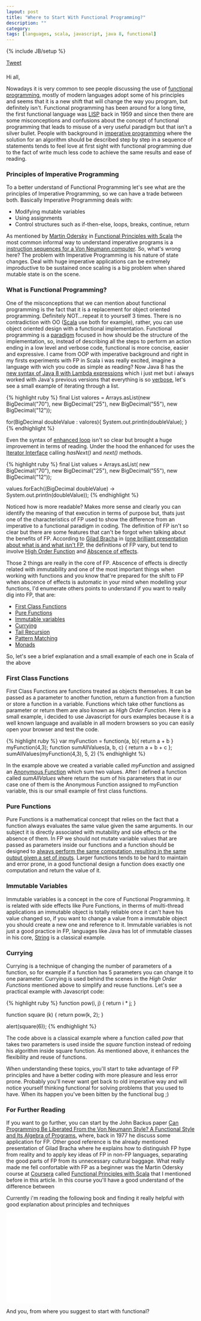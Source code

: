 ```yaml
---
layout: post
title: "Where to Start With Functional Programming?"
description: ""
category: 
tags: [languages, scala, javascript, java 8, functional]
---
```

{% include JB/setup %}

<div style="margin-bottom: 1.5em;">
  <div>
    <a href="https://twitter.com/share" class="twitter-share-button" style="vertical-align: bottom">Tweet</a>
  </div>
  <div>
    <span class="fb-share-button" data-href="http://rafaelcfreire.github.io/2014/10/30/Where-to-start-with-functional-programming/" data-layout="button"></span>
  </div>
</div>

Hi all,

Nowadays it is very common to see people discussing the use of <a href="https://www.haskell.org/haskellwiki/Functional_programming" target="_blank">functional programming</a>, mostly of modern languages adopt some of his principles and seems that it is a new shift that will change the way you program, but definitely isn't. Functional programming has been around for a long time, the first functional language was <a href="http://www.princeton.edu/~achaney/tmve/wiki100k/docs/Lisp_(programming_language).html" target="_blank">LISP</a> back in 1959 and since then there are some misconceptions and  confusions about the concept of functional programming that leads to misuse of a very useful paradigm but that isn't a silver bullet. People with background in <a href="http://en.wikipedia.org/wiki/Imperative_programming" target="_blank">imperative programming</a> where the solution for an algorithm should be described step by step in a sequence of statements tends to feel love at first sight with functional programming due to the fact of write much less code to achieve the same results and ease of reading.

### Principles of Imperative Programming

To a better understand of Functional Programming let's see what are the principles of Imperative Programming, so we can have a trade between both. Basically Imperative Programming deals with:

- Modifying mutable variables
- Using assignments
- Control structures such as if-then-else, loops, breaks, continue, return

As mentioned by <a href="http://lampwww.epfl.ch/~odersky/" target="_blank">Martin Odersky</a> in <a href="https://class.coursera.org/progfun-2012-001" target="_blank">Functional Principles with Scala</a> the most common informal way to understand imperative programs is a <a href="http://www.c-jump.com/CIS77/CPU/InstrCycle/lecture.html" target="_blank">instruction sequences for a Von Neumann computer</a>. So, what's wrong here? The problem with Imperative Programming is his nature of state changes. Deal with huge imperative applications can be extremely improductive to be sustained once scaling is a big problem when shared mutable state is on the scene.

### What is Functional Programming?

One of the misconceptions that we can mention about functional programming is the fact that it is a replacement for object oriented programming. Definitely NOT...repeat it to yourself 3 times. There is no contradiction with OO (<a href="http://scala-lang.org" target="_blank">Scala</a> use both for example), rather, you can use object oriented design with a functional implementation. Functional programming is a <a href="http://en.wikipedia.org/wiki/Programming_paradigm" target="_blank">paradigm</a> focused in how should be the structure of the implementation, so, instead of describing all the steps to perform an action ending in a low level and verbose code, functional is more concise, easier and expressive. I came from OOP with imperative background and right in my firsts experiments with FP in Scala i was really excited, imagine a language with wich you code as simple as reading? Now Java 8 has the <a href="http://www.oracle.com/webfolder/technetwork/tutorials/obe/java/Lambda-QuickStart/index.html" target="_blank">new syntax of Java 8 with Lambda expressions</a> which i just met but i always worked with Java's previous versions that everything is so <a href="http://en.wiktionary.org/wiki/verbose" target="_blank">verbose</a>, let's see a small example of iterating through a list.

{% highlight ruby %}
final List<BigDecimal> valores = Arrays.asList(new BigDecimal("70"), new BigDecimal("25"), new BigDecimal("55"), new BigDecimal("12"));

for(BigDecimal doubleValue : valores){
 System.out.println(doubleValue);
}
{% endhighlight %}

Even the syntax of <a href="https://blogs.oracle.com/CoreJavaTechTips/entry/using_enhanced_for_loops_with" target="_blank">enhanced loop</a> isn't so clear but brought a huge improvement in terms of reading. Under the hood the enhanced for uses the <a href="https://docs.oracle.com/javase/7/docs/api/java/util/Iterator.html" target="_blank">Iterator Interface</a> calling <i>hasNext()</i> and <i>next()</i> methods. 


{% highlight ruby %}
final List<BigDecimal> values = Arrays.asList(
			    new BigDecimal("70"), new BigDecimal("25"), new BigDecimal("55"),
			    new BigDecimal("12"));

values.forEach((BigDecimal doubleValue) -> System.out.println(doubleValue));
{% endhighlight %}

Noticed how is more readable? Makes more sense and clearly you can identify the meaning of that execution in terms of purpose but, thats just one of the characteristics of FP used to show the difference from an imperative to a functional paradigm in coding. The definition of FP isn't so clear but there are some features that can't be forgot when talking about the benefits of FP. According to <a href="http://bracha.org" target="_blank">Gilad Bracha</a> in (<a href="http://www.infoq.com/presentations/functional-pros-cons" target="_blank>">one brilliant presentation about what is and what isn't FP</a>, the definitions of FP vary, but tend to involve <a href="http://en.wikipedia.org/wiki/Higher-order_function" target="_blank">High Order Function</a> and [Abscence of effects]().

Those 2 things are really in the core of FP. Abscence of effects is directly related with immutability and one of the most important things when working with functions and you know that're prepared for the shift to FP when abscence of effects is automatic in your mind when modelling your functions, I'd enumerate others points to understand if you want to really dig into FP, that are:

- <a href="http://en.wikipedia.org/wiki/First-class_function" target="_blank">First Class Functions</a>
- <a href="http://en.wikipedia.org/wiki/Pure_function" target="_blank">Pure Functions</a>
- <a href="http://en.wikipedia.org/wiki/Immutable_object" target="_blank">Immutable variables</a>
- <a href="http://en.wikipedia.org/wiki/Currying" target="_blank">Currying</a>
- <a href="http://en.wikipedia.org/wiki/Tail_call" target="_blank">Tail Recursion</a>
- <a href="http://c2.com/cgi/wiki?PatternMatching" target="_blank">Pattern Matching</a>
- <a href="https://en.wikipedia.org/wiki/Monad_(functional_programming)" target="_blank">Monads</a>

So, let's see a brief explanation and a small example of each one in Scala of the above

### First Class Functions

First Class Functions are functions treated as objects themselves. It can be passed as a parameter to another function, return a function from a function or store a function in a variable. Functions which take other functions as parameter or return them are also known as <i>High Order Function</i>. Here is a small example, i decided to use Javascript for ours examples because it is a well known language and available in all modern browsers so you can easily open your browser and test the code.

{% highlight ruby %}
var myFunction = function(a, b){ return a + b }
myFunction(4,3);
function sumAllValues(a, b, c) { return a + b + c };
sumAllValues(myFunction(4,3), 5, 2)
{% endhighlight %}

In the example above we created a variable called <i>myFunction</i> and assigned an <a href="http://en.wikipedia.org/wiki/Anonymous_function" target="_blank">Anonymous Function</a> which sum two values. After I defined a function called <i>sumAllValues</i> where return the sum of his parameters that in our case one of them is the Anonymous Function assigned to myFunction variable, this is our small example of first class functions.

### Pure Functions

Pure Functions is a mathematical concept that relies on the fact that a function always evaluates the same value given the same arguments. In our subject it is directly associated with mutability and side effects or the absence of them. In FP we should not mutate variable values that are passed as parameters inside our functions and a function should be designed to <u>always perform the same computation, resulting in the same output given a set of inputs</u>. Larger functions tends to be hard to maintain and error prone, in a good functional design a function does exactly one computation and return the value of it.

### Immutable Variables

Immutable variables is a concept in the core of Functional Programming. It is related with side effects like Pure Functions, in therms of multi-thread applications an immutable object is totally reliable once it can't have his value changed so, if you want to change a value from a immutable object you should create a new one and reference to it. Immutable variables is not just a good practice in FP, languages like Java has lot of immutable classes in his core, <a href="http://docs.oracle.com/javase/6/docs/api/java/lang/String.html" target="_blank">String</a> is a classical example.

### Currying

Currying is a technique of changing the number of parameters of a function, so for example if a function has 5 parameters you can change it to one parameter. Currying is used behind the scenes in the <i>High Order Functions</i> mentioned above to simplify and reuse functions. Let's see a practical example with Javascript code:

{% highlight ruby %}
 function pow(i, j) { 
     return i * j;
 }
 
 function square (k) {
     return pow(k, 2);
 }
 
 alert(square(6));
{% endhighlight %}

The code above is a classical example where a function called <i>pow</i> that takes two parameters is used inside the <i>square</i> function instead of redoing his algorithm inside square function. As mentioned above, it enhances the flexibility and reuse of functions.

When understanding these topics, you'll start to take advantage of FP principles and have a better coding with more pleasure and less error prone. Probably you'll never want get back to old imperative way and will notice yourself thinking functional for solving problems that you used to have. When its happen you've been bitten by the functional bug ;)

### For Further Reading
 
If you want to go further, you can start by the John Backus paper <a href="http://web.stanford.edu/class/cs242/readings/backus.pdf" target="_blank">Can Programming Be Liberated From the Von Neumann Style? A Functional Style and Its Algebra of Programs.</a> where, back in 1977 he discuss some application for FP. Other good reference is the already mentioned presentation of Gilad Bracha where he explains how to distinguish FP hype from reality and to apply key ideas of FP in non-FP languages, separating the good parts of FP from its unnecessary cultural baggage.
What really made me fell confortable with FP as a beginner was the Martin Odersky course at <a href="https://www.coursera.org" target="_blank">Coursera</a> called <a href="https://class.coursera.org/progfun-2012-001" target="_blank">Functional Principles with Scala</a> that I mentioned before in this article. In this course you'll have a good understand of the difference between

Currently i'm reading the following book and finding it really helpful with good explanation about principles and techniques

<iframe style="width:120px;height:240px;" marginwidth="0" marginheight="0" scrolling="no" frameborder="0" src="//ws-na.amazon-adsystem.com/widgets/q?ServiceVersion=20070822&OneJS=1&Operation=GetAdHtml&MarketPlace=US&source=ac&ref=qf_sp_asin_til&ad_type=product_link&tracking_id=raffretecblo-20&marketplace=amazon&region=US&placement=1449368174&asins=1449368174&linkId=LENUPRQEWK47BLGG&show_border=true&link_opens_in_new_window=true">
</iframe>

And you, from where you suggest to start with functional?

<script type="text/javascript" src="/js/main.js"></script>
